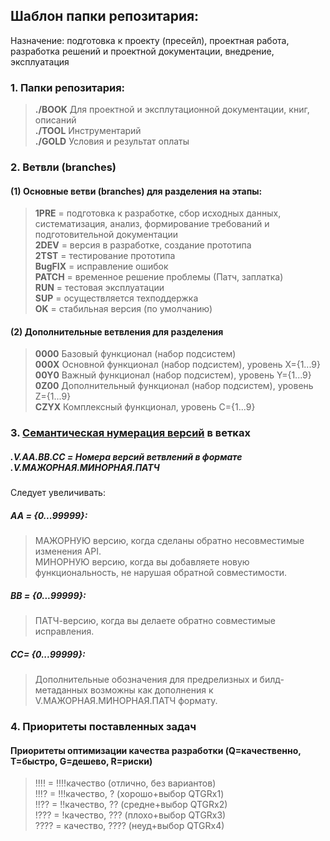 ## Шаблон папки репозитария:  
Назначение: подготовка к проекту (пресейл), проектная работа, разработка решений и проектной документации, внедрение, эксплуатация
### 1. Папки репозитария:
>**./BOOK** Для проектной и эксплутационной документации, книг, описаний  
>**./TOOL** Инструментарий  
>**./GOLD** Условия и результат оплаты  

### 2. Ветвли (branches)
#### (1) Основные ветви (branches) для разделения на этапы:
>**1PRE** = подготовка к разработке, сбор исходных данных, систематизация, анализ, формирование требований и подготовительной документации  
>**2DEV** = версия в разработке, создание прототипа  
>**2TST** = тестирование прототипа  
>**BugFIX** = исправление ошибок  
>**PATCH** = временное решение проблемы (Патч, заплатка)  
>**RUN** = тестовая эксплуатации  
>**SUP** = осуществляется техподдержка  
>**OK** = стабильная версия (по умолчанию)  

#### (2) Дополнительные ветвления для разделения
>**0000** Базовый функционал (набор подсистем)  
>**000X** Основной функционал (набор подсистем), уровень X={1...9}  
>**00Y0** Важный функционал (набор подсистем), уровень Y={1...9}  
>**0Z00** Дополнительный функционал (набор подсистем), уровень Z={1...9}  
>**CZYX** Комплексный функционал, уровень C={1...9}

### 3. [Семантическая нумерация версий](https://semver.org/lang/ru/) в ветках
##### .V.AA.BB.CC = Номера версий ветвлений в формате .V.МАЖОРНАЯ.МИНОРНАЯ.ПАТЧ
Cледует увеличивать:
##### AA = {0...99999}:
>МАЖОРНУЮ версию, когда сделаны обратно несовместимые изменения API.  
>МИНОРНУЮ версию, когда вы добавляете новую функциональность, не нарушая обратной совместимости.
##### BB = {0...99999}:
>ПАТЧ-версию, когда вы делаете обратно совместимые исправления.
##### CC= {0...99999}:
>Дополнительные обозначения для предрелизных и билд-метаданных возможны как дополнения к V.МАЖОРНАЯ.МИНОРНАЯ.ПАТЧ формату.  

### 4. Приоритеты поставленных задач
#### Приоритеты оптимизации качества разработки (Q=качественно, T=быстро, G=дешево, R=риски)
>!!!! = !!!!качество (отлично, без вариантов)  
>!!!? = !!!качество, ? (хорошо+выбор QTGRx1)  
>!!?? = !!качество, ?? (средне+выбор QTGRх2)  
>!??? = !качество, ??? (плохо+выбор QTGRх3)  
>???? = качество, ???? (неуд+выбор QTGRх4)  
